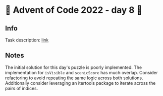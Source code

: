 # 🎄 Advent of Code 2022 - day 8 🎄

## Info

Task description: [link](https://adventofcode.com/2022/day/8)

## Notes

The initial solution for this day's puzzle is poorly implemented. The implementation for `isVisible` and `scenicScore` has much overlap.
Consider refactoring to avoid repeating the same logic across both solutions.
Additionally consider leveraging an itertools package to iterate across the pairs of indices.